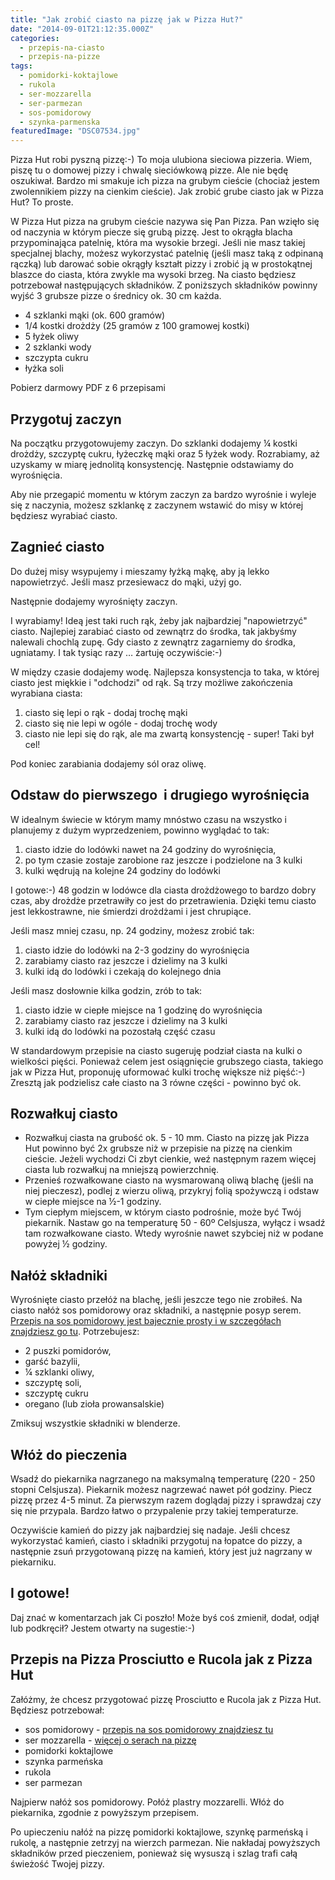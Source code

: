 ```yaml
---
title: "Jak zrobić ciasto na pizzę jak w Pizza Hut?"
date: "2014-09-01T21:12:35.000Z"
categories: 
  - przepis-na-ciasto
  - przepis-na-pizze
tags: 
  - pomidorki-koktajlowe
  - rukola
  - ser-mozzarella
  - ser-parmezan
  - sos-pomidorowy
  - szynka-parmenska
featuredImage: "DSC07534.jpg"
---
```


Pizza Hut robi pyszną pizzę:-) To moja ulubiona sieciowa pizzeria. Wiem, piszę tu o domowej pizzy i chwalę sieciówkową pizze. Ale nie będę oszukiwał. Bardzo mi smakuje ich pizza na grubym cieście (chociaż jestem zwolennikiem pizzy na cienkim cieście). Jak zrobić grube ciasto jak w Pizza Hut? To proste.

W Pizza Hut pizza na grubym cieście nazywa się Pan Pizza. Pan wzięło się od naczynia w którym piecze się grubą pizzę. Jest to okrągła blacha przypominająca patelnię, która ma wysokie brzegi. Jeśli nie masz takiej specjalnej blachy, możesz wykorzystać patelnię (jeśli masz taką z odpinaną rączką) lub darować sobie okrągły kształt pizzy i zrobić ją w prostokątnej blaszce do ciasta, która zwykle ma wysoki brzeg. Na ciasto będziesz potrzebował następujących składników. Z poniższych składników powinny wyjść 3 grubsze pizze o średnicy ok. 30 cm każda.

- 4 szklanki mąki (ok. 600 gramów)
- 1/4 kostki drożdży (25 gramów z 100 gramowej kostki)
- 5 łyżek oliwy
- 2 szklanki wody
- szczypta cukru
- łyżka soli

Pobierz darmowy PDF z 6 przepisami

## Przygotuj zaczyn

Na początku przygotowujemy zaczyn. Do szklanki dodajemy ¼ kostki drożdży, szczyptę cukru, łyżeczkę mąki oraz 5 łyżek wody. Rozrabiamy, aż uzyskamy w miarę jednolitą konsystencję. Następnie odstawiamy do wyrośnięcia.

Aby nie przegapić momentu w którym zaczyn za bardzo wyrośnie i wyleje się z naczynia, możesz szklankę z zaczynem wstawić do misy w której będziesz wyrabiać ciasto.

## Zagnieć ciasto

Do dużej misy wsypujemy i mieszamy łyżką mąkę, aby ją lekko napowietrzyć. Jeśli masz przesiewacz do mąki, użyj go.

Następnie dodajemy wyrośnięty zaczyn.

I wyrabiamy! Ideą jest taki ruch rąk, żeby jak najbardziej "napowietrzyć" ciasto. Najlepiej zarabiać ciasto od zewnątrz do środka, tak jakbyśmy nalewali chochlą zupę. Gdy ciasto z zewnątrz zagarniemy do środka, ugniatamy. I tak tysiąc razy … żartuję oczywiście:-)

W między czasie dodajemy wodę. Najlepsza konsystencja to taka, w której ciasto jest miękkie i "odchodzi" od rąk. Są trzy możliwe zakończenia wyrabiana ciasta:

1. ciasto się lepi o rąk - dodaj trochę mąki
2. ciasto się nie lepi w ogóle - dodaj trochę wody
3. ciasto nie lepi się do rąk, ale ma zwartą konsystencję - super! Taki był cel!

Pod koniec zarabiania dodajemy sól oraz oliwę.

## Odstaw do pierwszego  i drugiego wyrośnięcia

W idealnym świecie w którym mamy mnóstwo czasu na wszystko i planujemy z dużym wyprzedzeniem, powinno wyglądać to tak:

1. ciasto idzie do lodówki nawet na 24 godziny do wyrośnięcia,
2. po tym czasie zostaje zarobione raz jeszcze i podzielone na 3 kulki
3. kulki wędrują na kolejne 24 godziny do lodówki

I gotowe:-) 48 godzin w lodówce dla ciasta drożdżowego to bardzo dobry czas, aby drożdże przetrawiły co jest do przetrawienia. Dzięki temu ciasto jest lekkostrawne, nie śmierdzi drożdżami i jest chrupiące.

Jeśli masz mniej czasu, np. 24 godziny, możesz zrobić tak:

1. ciasto idzie do lodówki na 2-3 godziny do wyrośnięcia
2. zarabiamy ciasto raz jeszcze i dzielimy na 3 kulki
3. kulki idą do lodówki i czekają do kolejnego dnia

Jeśli masz dosłownie kilka godzin, zrób to tak:

1. ciasto idzie w ciepłe miejsce na 1 godzinę do wyrośnięcia
2. zarabiamy ciasto raz jeszcze i dzielimy na 3 kulki
3. kulki idą do lodówki na pozostałą część czasu

W standardowym przepisie na ciasto sugeruję podział ciasta na kulki o wielkości pięści. Ponieważ celem jest osiągnięcie grubszego ciasta, takiego jak w Pizza Hut, proponuję uformować kulki trochę większe niż pięść:-) Zresztą jak podzielisz całe ciasto na 3 równe części - powinno być ok.

## Rozwałkuj ciasto

- Rozwałkuj ciasta na grubość ok. 5 - 10 mm. Ciasto na pizzę jak Pizza Hut powinno być 2x grubsze niż w przepisie na pizzę na cienkim cieście. Jeżeli wychodzi Ci zbyt cienkie, weź następnym razem więcej ciasta lub rozwałkuj na mniejszą powierzchnię.
- Przenieś rozwałkowane ciasto na wysmarowaną oliwą blachę (jeśli na niej pieczesz), podlej z wierzu oliwą, przykryj folią spożywczą i odstaw w ciepłe miejsce na ½-1 godziny.
- Tym ciepłym miejscem, w którym ciasto podrośnie, może być Twój piekarnik. Nastaw go na temperaturę 50 - 60º Celsjusza, wyłącz i wsadź tam rozwałkowane ciasto. Wtedy wyrośnie nawet szybciej niż w podane powyżej ½ godziny.

## Nałóż składniki

Wyrośnięte ciasto przełóż na blachę, jeśli jeszcze tego nie zrobiłeś. Na ciasto nałóż sos pomidorowy oraz składniki, a następnie posyp serem. <a title="Sos pomidorowy" href="/sos-pomidorowy/">Przepis na sos pomidorowy jest bajecznie prosty i w szczegółach znajdziesz go tu</a>. Potrzebujesz:

- 2 puszki pomidorów,
- garść bazylii,
- ¼ szklanki oliwy,
- szczyptę soli,
- szczyptę cukru
- oregano (lub zioła prowansalskie)

Zmiksuj wszystkie składniki w blenderze.

## Włóż do pieczenia

Wsadź do piekarnika nagrzanego na maksymalną temperaturę (220 - 250 stopni Celsjusza). Piekarnik możesz nagrzewać nawet pół godziny. Piecz pizzę przez 4-5 minut. Za pierwszym razem doglądaj pizzy i sprawdzaj czy się nie przypala. Bardzo łatwo o przypalenie przy takiej temperaturze.

Oczywiście kamień do pizzy jak najbardziej się nadaje. Jeśli chcesz wykorzystać kamień, ciasto i składniki przygotuj na łopatce do pizzy, a następnie zsuń przygotowaną pizzę na kamień, który jest już nagrzany w piekarniku.

## I gotowe!

Daj znać w komentarzach jak Ci poszło! Może byś coś zmienił, dodał, odjął lub podkręcił? Jestem otwarty na sugestie:-)

## Przepis na Pizza Prosciutto e Rucola jak z Pizza Hut

Załóżmy, że chcesz przygotować pizzę Prosciutto e Rucola jak z Pizza Hut. Będziesz potrzebował:

- sos pomidorowy - <a title="Sos pomidorowy" href="/sos-pomidorowy/">przepis na sos pomidorowy znajdziesz tu</a>
- ser mozzarella - <a title="Jaki ser wybrać do pizzy?" href="/jaki-ser-wybrac-do-pizzy/">więcej o serach na pizzę</a>
- pomidorki koktajlowe
- szynka parmeńska
- rukola
- ser parmezan

Najpierw nałóż sos pomidorowy. Połóż plastry mozzarelli. Włóż do piekarnika, zgodnie z powyższym przepisem.

Po upieczeniu nałóż na pizzę pomidorki koktajlowe, szynkę parmeńską i rukolę, a następnie zetrzyj na wierzch parmezan. Nie nakładaj powyższych składników przed pieczeniem, ponieważ się wysuszą i szlag trafi całą świeżość Twojej pizzy.

